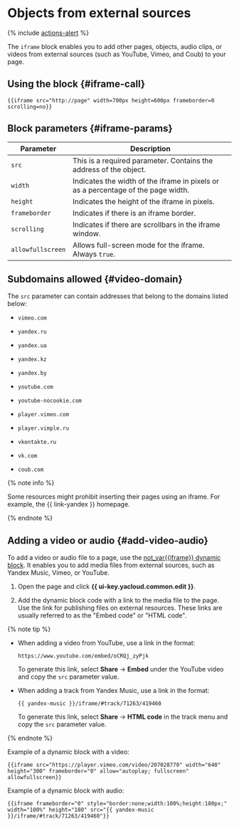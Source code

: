 # Objects from external sources

{% include [actions-alert](../../_includes/wiki/actions-alert.md) %}

The `iframe` block enables you to add other pages, objects, audio clips, or videos from external sources (such as YouTube, Vimeo, and Coub) to your page.


## Using the block {#iframe-call}

```
{{iframe src="http://page" width=700px height=600px frameborder=0 scrolling=no}}
```

## Block parameters {#iframe-params}

| Parameter | Description |
--- | ---
| `src` | This is a required parameter. Contains the address of the object. |
| `width` | Indicates the width of the iframe in pixels or as a percentage of the page width. |
| `height` | Indicates the height of the iframe in pixels. |
| `frameborder` | Indicates if there is an iframe border. |
| `scrolling` | Indicates if there are scrollbars in the iframe window. |
| `allowfullscreen` | Allows full-screen mode for the iframe. Always `true`. |

## Subdomains allowed {#video-domain}

The `src` parameter can contain addresses that belong to the domains listed below:

- `vimeo.com`

- `yandex.ru`


- `yandex.ua`

- `yandex.kz`

- `yandex.by`

- `youtube.com`

- `youtube-nocookie.com`

- `player.vimeo.com`

- `player.vimple.ru`

- `vkontakte.ru`

- `vk.com`

- `coub.com`

{% note info %}

Some resources might prohibit inserting their pages using an iframe. For example, the {{ link-yandex }} homepage.

{% endnote %}

## Adding a video or audio {#add-video-audio}


To add a video or audio file to a page, use the [not_var{{iframe}} dynamic block](#iframe-call). It enables you to add media files from external sources, such as Yandex&#160;Music, Vimeo, or YouTube.


1. Open the page and click **{{ ui-key.yacloud.common.edit }}**.

1. Add the dynamic block code with a link to the media file to the page. Use the link for publishing files on external resources. These links are usually referred to as the "Embed code" or "HTML code".

{% note tip %}

* When adding a video from YouTube, use a link in the format:
   ```
   https://www.youtube.com/embed/oCRQj_zyPjk
   ```
   To generate this link, select **Share** → **Embed** under the YouTube video and copy the `src` parameter value.

* When adding a track from Yandex&#160;Music, use a link in the format:

   ```
   {{ yandex-music }}/iframe/#track/71263/419460
   ```
   To generate this link, select **Share** → **HTML code** in the track menu and copy the `src` parameter value.

{% endnote %}

Example of a dynamic block with a video:

```
{{iframe src="https://player.vimeo.com/video/207028770" width="640" height="300" frameborder="0" allow="autoplay; fullscreen" allowfullscreen}}
```

Example of a dynamic block with audio:

```
{{iframe frameborder="0" style="border:none;width:100%;height:180px;" width="100%" height="180" src="{{ yandex-music }}/iframe/#track/71263/419460"}}
```

